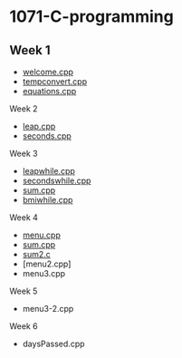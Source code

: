 # 1071-C-programming

## Week 1
* [welcome.cpp](https://github.com/vanessaaurell/1071-C-programming/blob/master/w01/welcome.cpp)
* [tempconvert.cpp](https://github.com/vanessaaurell/1071-C-programming/blob/master/w01/tempconvert.cpp)
* [equations.cpp](https://github.com/vanessaaurell/1071-C-programming/blob/master/w01/equations.cpp)

Week 2
* [leap.cpp](https://github.com/vanessaaurell/1071-C-programming/blob/master/w02/leap.cpp)
* [seconds.cpp](https://github.com/vanessaaurell/1071-C-programming/blob/master/w02/seconds.cpp)

Week 3
* [leapwhile.cpp](https://github.com/vanessaaurell/1071-C-programming/blob/master/w03/leapwhile.cpp)
* [secondswhile.cpp](https://github.com/vanessaaurell/1071-C-programming/blob/master/w03/secondswhile.cpp)
* [sum.cpp](https://github.com/vanessaaurell/1071-C-programming/blob/master/w03/sum.cpp)
* [bmiwhile.cpp](https://github.com/vanessaaurell/1071-C-programming/blob/master/w03/bmiwhile.cpp)

Week 4
* [menu.cpp](https://github.com/vanessaaurell/1071-C-programming/blob/master/w04/menu.cpp)
* [sum.cpp](https://github.com/vanessaaurell/1071-C-programming/blob/master/w04/sum.cpp)
* [sum2.c](https://github.com/vanessaaurell/1071-C-programming/blob/master/w04/sum2.c)
* [menu2.cpp]
* menu3.cpp

Week 5
* menu3-2.cpp

Week 6
* daysPassed.cpp
<!--stackedit_data:
eyJoaXN0b3J5IjpbLTIwMTg2NTA1MDksLTIwNzk2Mjg4MzgsLT
c1MzA3NzEzN119
-->